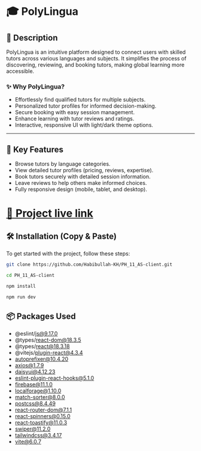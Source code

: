 # 🎓 PolyLingua

## 🔹 Description
PolyLingua is an intuitive platform designed to connect users with skilled tutors across various languages and subjects. It simplifies the process of discovering, reviewing, and booking tutors, making global learning more accessible.

### ✨ Why PolyLingua?
- Effortlessly find qualified tutors for multiple subjects.
- Personalized tutor profiles for informed decision-making.
- Secure booking with easy session management.
- Enhance learning with tutor reviews and ratings.
- Interactive, responsive UI with light/dark theme options.

---

## 🚀 Key Features
- Browse tutors by language categories.  
- View detailed tutor profiles (pricing, reviews, expertise).  
- Book tutors securely with detailed session information.  
- Leave reviews to help others make informed choices.  
- Fully responsive design (mobile, tablet, and desktop).  

# [🚀 Project live link](https://github.com)


## 🛠 Installation (Copy & Paste)
To get started with the project, follow these steps:

```bash
git clone https://github.com/Habibullah-KH/PH_11_AS-client.git
```
```bash
cd PH_11_AS-client
```
```bash
npm install
```
```bash
npm run dev
```



## 📦 Packages Used
- @eslint/js@9.17.0
- @types/react-dom@18.3.5
- @types/react@18.3.18
- @vitejs/plugin-react@4.3.4
- autoprefixer@10.4.20
- axios@1.7.9
- daisyui@4.12.23
- eslint-plugin-react-hooks@5.1.0
- firebase@11.1.0
- localforage@1.10.0
- match-sorter@8.0.0
- postcss@8.4.49
- react-router-dom@7.1.1
- react-spinners@0.15.0
- react-toastify@11.0.3
- swiper@11.2.0
- tailwindcss@3.4.17
- vite@6.0.7